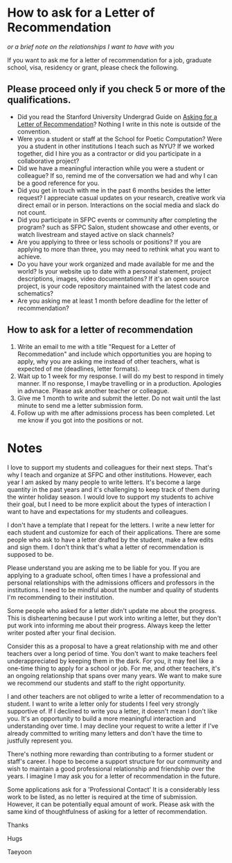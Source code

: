 # How to ask for a Letter of Recommendation

*or a brief note on the relationships I want to have with you*

If you want to ask me for a letter of recommendation for a job, graduate school, visa, residency or grant, please check the following.

## Please proceed only if you check 5 or more of the qualifications. 


- Did you read the Stanford University Undergrad Guide on [Asking for a Letter of Recommendation](https://undergrad.stanford.edu/academic-planning/engage-faculty/asking-letters-recommendation)? Nothing I write in this note is outside of the convention. 
- Were you a student or staff at the School for Poetic Computation? Were you a student in other institutions I teach such as NYU? If we worked together, did I hire you as a contractor or did you participate in a collaborative project? 
- Did we have a meaningful interaction while you were a student or colleague? If so, remind me of the conversation we had and why I can be a good reference for you. 
- Did you get in touch with me in the past 6 months besides the letter request? I appreciate casual updates on your research, creative work via direct email or in person. Interactions on the social media and slack do not count. 
- Did you participate in SFPC events or community after completing the program? such as SFPC Salon, student showcase and other events, or watch livestream and stayed active on slack channels?  
- Are you applying to three or less schools or positions? If you are applying to more than three, you may need to rethink what you want to achieve. 
- Do you have your work organized and made available for me and the world? Is your website up to date with a personal statement, project descriptions, images, video documentations? If it's an open source project, is your code repository maintained with the latest code and schematics?  
- Are you asking me at least 1 month before deadline for the letter of recommendation? 
 

## How to ask for a letter of recommendation 
 
1. Write an email to me with a title "Request for a Letter of Recommedation" and include which opportunities you are hoping to apply, why you are asking me instead of other teachers, what is expected of me (deadlines, letter formats).
2. Wait up to 1 week for my response. I will do my best to respond in timely manner. If no response, I maybe travelling or in a production. Apologies in advnace. Please ask another teacher or colleague. 
3. Give me 1 month to write and submit the letter. Do not wait until the last minute to send me a letter submission form. 
4. Follow up with me after admissions process has been completed. Let me know if you got into the positions or not. 


# Notes

I love to support my students and colleagues for their next steps. That's why I teach and organize at SFPC and other institutions. However, each year I am asked by many people to write letters. It's become a large quantity in the past years and it's challenging to keep track of them during the winter holiday season. I would love to support my students to achive their goal, but I need to be more explicit about the types of interaction I want to have and expectations for my students and colleagues. 

I don't have a template that I repeat for the letters. I write a new letter for each student and customize for each of their applications. There are some people who ask to have a letter drafted by the student, make a few edits and sign them. I don't think that's what a letter of recommendation is supposed to be. 

Please understand you are asking me to be liable for you. If you are applying to a graduate school, often times I have a professional and personal relationships with the admissions officers and professors in the institutions. I need to be mindful about the number and quality of students I'm recommending to their institution. 

Some people who asked for a letter didn't update me about the progress. This is disheartening because I put work into writing a letter, but they don't put work into informing me about their progress. Always keep the letter writer posted after your final decision. 

Consider this as a proposal to have a great relationship with me and other teachers over a long period of time. You don't want to make teachers feel underappreciated by keeping them in the dark. For you, it may feel like a one-time thing to apply for a school or job. For me, and other teachers, it's an ongoing relationship that spans over many years. We want to make sure we recommend our students and staff to the right opportunity. 


I and other teachers are not obliged to write a letter of recommendation to a student. I want to write a letter only for students I feel very strongly supportive of. If I declined to write you a letter, it doesn't mean I don't like you. It's an opportunity to build a more meaningful interaction and understanding over time. I may decline your request to write a letter if I've already committed to writing many letters and don't have the time to justfully represent you. 
 
There's nothing more rewarding than contributing to a former student or staff's career. I hope to become a support structure for our community and wish to maintain a good professional relationship and friendship over the years. I imagine I may ask you for a letter of recommendation in the future.  

Some applications ask for a 'Professional Contact' It is a considerably less work to be listed, as no letter is required at the time of submission. However, it can be potentially equal amount of work. Please ask with the same kind of thoughtfulness of asking for a letter of recommendation.

Thanks

Hugs

Taeyoon 


